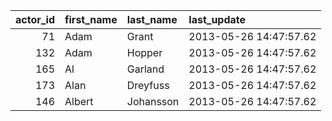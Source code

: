 |   actor_id | first_name   | last_name   | last_update            |
|-----------:|:-------------|:------------|:-----------------------|
|         71 | Adam         | Grant       | 2013-05-26 14:47:57.62 |
|        132 | Adam         | Hopper      | 2013-05-26 14:47:57.62 |
|        165 | Al           | Garland     | 2013-05-26 14:47:57.62 |
|        173 | Alan         | Dreyfuss    | 2013-05-26 14:47:57.62 |
|        146 | Albert       | Johansson   | 2013-05-26 14:47:57.62 |
